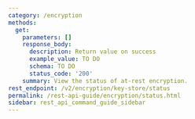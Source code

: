 ```yaml
---
category: /encryption
methods:
  get:
    parameters: []
    response_body:
      description: Return value on success
      example_value: TO DO
      schema: TO DO
      status_code: '200'
    summary: View the status of at-rest encryption.
rest_endpoint: /v2/encryption/key-store/status
permalink: /rest-api-guide/encryption/status.html
sidebar: rest_api_command_guide_sidebar
---
```

